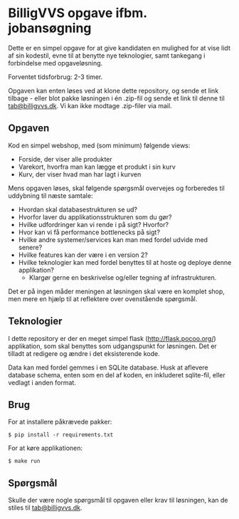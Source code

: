 # BilligVVS opgave ifbm. jobansøgning

Dette er en simpel opgave for at give kandidaten en mulighed for at vise lidt af sin kodestil, evne til at benytte nye teknologier, samt tankegang i forbindelse med opgaveløsning.

Forventet tidsforbrug: 2-3 timer.

Opgaven kan enten løses ved at klone dette repository, og sende et link tilbage - eller blot pakke løsningen i én .zip-fil og sende et link til denne til <tab@billigvvs.dk>. Vi kan ikke modtage .zip-filer via mail.

## Opgaven

Kod en simpel webshop, med (som minimum) følgende views:

 * Forside, der viser alle produkter
 * Varekort, hvorfra man kan lægge et produkt i sin kurv
 * Kurv, der viser hvad man har lagt i kurven

Mens opgaven løses, skal følgende spørgsmål overvejes og forberedes til uddybning til næste samtale:

 * Hvordan skal databasestrukturen se ud?
 * Hvorfor laver du applikationsstrukturen som du gør?
 * Hvilke udfordringer kan vi rende i på sigt? Hvorfor?
 * Hvor kan vi få performance bottlenecks på sigt?
 * Hvilke andre systemer/services kan man med fordel udvide med senere?
 * Hvilke features kan der være i en version 2?
 * Hvilke teknologier kan med fordel benyttes til at hoste og deploye denne applikation?
     * Klargør gerne en beskrivelse og/eller tegning af infrastrukturen.

Det er på ingen måder meningen at løsningen skal være en komplet shop, men mere en hjælp til at reflektere over ovenstående spørgsmål.

## Teknologier

I dette repository er der en meget simpel flask (<http://flask.pocoo.org/>) applikation, som skal benyttes som udgangspunkt for løsningen.
Det er tilladt at redigere og ændre i det eksisterende kode.

Data kan med fordel gemmes i en SQLite database. Husk at aflevere database schema, enten som en del af koden, en inkluderet sqlite-fil, eller vedlagt i anden format.

## Brug

For at installere påkrævede pakker:

```
$ pip install -r requirements.txt
```

For at køre applikationen:

```
$ make run
```

## Spørgsmål

Skulle der være nogle spørgsmål til opgaven eller krav til løsningen, kan de stiles til <tab@billigvvs.dk>.
